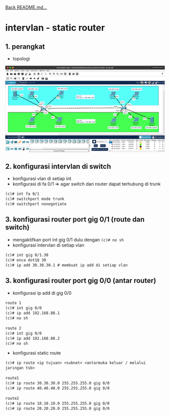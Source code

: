 <a href="../../README.md#back">Back README.md...</a>

# intervlan - static router

## 1. **perangkat**
- topologi
<img src="../../notes cisco/image/vlan-server.png">

## 2. **konfigurasi intervlan di switch**
- konfigurasi vlan di setiap int
- konfigurasi di fa 0/1 => agar switch dan router dapat terhubung di trunk
```
(c)# int fa 0/1
(c)# switchport mode trunk
(c)# switchport nonegotiate
```

## 3. **konfigurasi router port gig 0/1 (route dan switch)**
- mengaktifkan port int gig 0/1 dulu dengan ```(c)# no sh```
- konfigurasi intervlan di setiap vlan
```
(c)# int gig 0/1.30
(c)# enca dot1Q 30
(c)# ip add 30.30.30.1 # membuat ip add di setiap vlan
```

## 3. **konfigurasi router port gig 0/0 (antar router)**
- konfigurasi ip add di gig 0/0
```
route 1
(c)# int gig 0/0
(c)# ip add 192.168.88.1
(c)# no sh

route 2
(c)# int gig 0/0
(c)# ip add 192.168.88.2
(c)# no sh
```

- konfigurasi static route
```
(c)# ip route <ip tujuan> <subnet> <antarmuka keluar / melalui jaringan tsb>

route1
(c)# ip route 30.30.30.0 255.255.255.0 gig 0/0
(c)# ip route 40.40.40.0 255.255.255.0 gig 0/0

route2
(c)# ip route 10.10.10.0 255.255.255.0 gig 0/0
(c)# ip route 20.20.20.0 255.255.255.0 gig 0/0
```